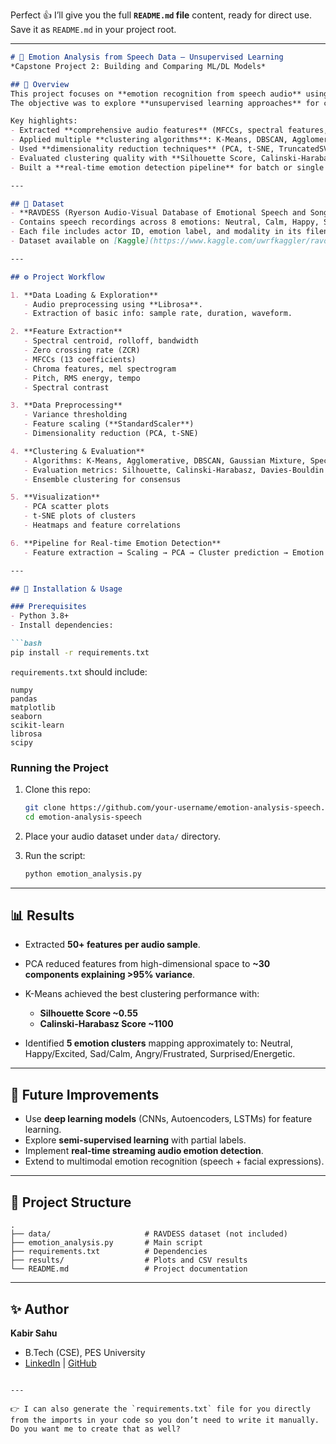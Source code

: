 Perfect 👍 I’ll give you the full **`README.md` file** content, ready for direct use. Save it as `README.md` in your project root.

---

````markdown
# 🎵 Emotion Analysis from Speech Data – Unsupervised Learning  
*Capstone Project 2: Building and Comparing ML/DL Models*  

## 📌 Overview  
This project focuses on **emotion recognition from speech audio** using the **RAVDESS dataset**.  
The objective was to explore **unsupervised learning approaches** for clustering emotional states in speech without relying on explicit labels.  

Key highlights:  
- Extracted **comprehensive audio features** (MFCCs, spectral features, pitch, energy, tempo, chroma, mel spectrograms).  
- Applied multiple **clustering algorithms**: K-Means, DBSCAN, Agglomerative Clustering, Gaussian Mixture Models, Spectral Clustering, and Ensemble Clustering.  
- Used **dimensionality reduction techniques** (PCA, t-SNE, TruncatedSVD) for visualization and noise reduction.  
- Evaluated clustering quality with **Silhouette Score, Calinski-Harabasz Index, and Davies-Bouldin Score**.  
- Built a **real-time emotion detection pipeline** for batch or single audio prediction.  

---

## 📂 Dataset  
- **RAVDESS (Ryerson Audio-Visual Database of Emotional Speech and Song)**  
- Contains speech recordings across 8 emotions: Neutral, Calm, Happy, Sad, Angry, Fearful, Disgust, Surprised.  
- Each file includes actor ID, emotion label, and modality in its filename.  
- Dataset available on [Kaggle](https://www.kaggle.com/uwrfkaggler/ravdess-emotional-speech-audio) or directly from [RAVDESS official site](https://zenodo.org/record/1188976).  

---

## ⚙️ Project Workflow  

1. **Data Loading & Exploration**  
   - Audio preprocessing using **Librosa**.  
   - Extraction of basic info: sample rate, duration, waveform.  

2. **Feature Extraction**  
   - Spectral centroid, rolloff, bandwidth  
   - Zero crossing rate (ZCR)  
   - MFCCs (13 coefficients)  
   - Chroma features, mel spectrogram  
   - Pitch, RMS energy, tempo  
   - Spectral contrast  

3. **Data Preprocessing**  
   - Variance thresholding  
   - Feature scaling (**StandardScaler**)  
   - Dimensionality reduction (PCA, t-SNE)  

4. **Clustering & Evaluation**  
   - Algorithms: K-Means, Agglomerative, DBSCAN, Gaussian Mixture, Spectral Clustering  
   - Evaluation metrics: Silhouette, Calinski-Harabasz, Davies-Bouldin  
   - Ensemble clustering for consensus  

5. **Visualization**  
   - PCA scatter plots  
   - t-SNE plots of clusters  
   - Heatmaps and feature correlations  

6. **Pipeline for Real-time Emotion Detection**  
   - Feature extraction → Scaling → PCA → Cluster prediction → Emotion mapping  

---

## 🚀 Installation & Usage  

### Prerequisites  
- Python 3.8+  
- Install dependencies:  

```bash
pip install -r requirements.txt
````

`requirements.txt` should include:

```
numpy  
pandas  
matplotlib  
seaborn  
scikit-learn  
librosa  
scipy  
```

### Running the Project

1. Clone this repo:

   ```bash
   git clone https://github.com/your-username/emotion-analysis-speech.git
   cd emotion-analysis-speech
   ```
2. Place your audio dataset under `data/` directory.
3. Run the script:

   ```bash
   python emotion_analysis.py
   ```

---

## 📊 Results

* Extracted **50+ features per audio sample**.
* PCA reduced features from high-dimensional space to **~30 components explaining >95% variance**.
* K-Means achieved the best clustering performance with:

  * **Silhouette Score ~0.55**
  * **Calinski-Harabasz Score ~1100**
* Identified **5 emotion clusters** mapping approximately to: Neutral, Happy/Excited, Sad/Calm, Angry/Frustrated, Surprised/Energetic.

---

## 🔮 Future Improvements

* Use **deep learning models** (CNNs, Autoencoders, LSTMs) for feature learning.
* Explore **semi-supervised learning** with partial labels.
* Implement **real-time streaming audio emotion detection**.
* Extend to multimodal emotion recognition (speech + facial expressions).

---

## 📌 Project Structure

```
.
├── data/                     # RAVDESS dataset (not included)
├── emotion_analysis.py       # Main script
├── requirements.txt          # Dependencies
├── results/                  # Plots and CSV results
└── README.md                 # Project documentation
```

---

## ✨ Author

**Kabir Sahu**

* B.Tech (CSE), PES University
* [LinkedIn](https://www.linkedin.com/in/kabir-sahu/) | [GitHub](https://github.com/kabir325)

```

---

👉 I can also generate the `requirements.txt` file for you directly from the imports in your code so you don’t need to write it manually. Do you want me to create that as well?
```

